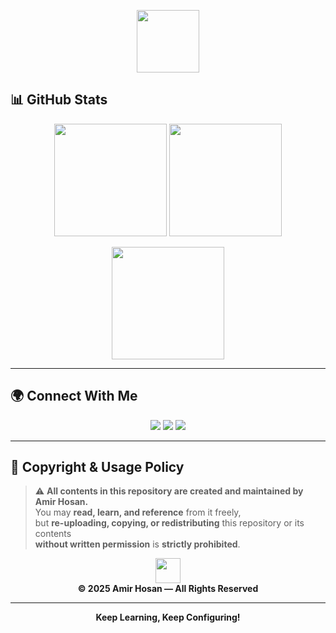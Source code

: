 <!-- HEADER SECTION -->
<p align="center">
  <img src="https://img.icons8.com/color/96/network.png" width="100" height="100"/>
</p>

## 📊 GitHub Stats  

<p align="center">
  <img src="https://github-readme-stats.vercel.app/api?username=Netronixbd&show_icons=true&theme=tokyonight" height="180"/>
  <img src="https://github-readme-streak-stats.herokuapp.com/?user=Netronixbd&theme=tokyonight" height="180"/>
</p>

<p align="center">
  <img src="https://github-readme-stats.vercel.app/api/top-langs/?username=Netronixbd&layout=compact&theme=tokyonight" height="180"/>
</p>

---

## 🌍 Connect With Me  

<p align="center">
  <a href="mailto:amirhosan1@outlook.com"><img src="https://img.shields.io/badge/Email-%230077B5.svg?&style=for-the-badge&logo=gmail&logoColor=white" /></a>
  <a href="https://www.linkedin.com/in/YOUR_LINKEDIN/"><img src="https://img.shields.io/badge/LinkedIn-%230A66C2.svg?&style=for-the-badge&logo=linkedin&logoColor=white" /></a>
  <a href="https://github.com/YOUR_GITHUB_USERNAME"><img src="https://img.shields.io/badge/GitHub-%2312100E.svg?&style=for-the-badge&logo=github&logoColor=white" /></a>
</p>

---

## 🚫 **Copyright & Usage Policy**

> ⚠️ **All contents in this repository are created and maintained by Amir Hosan.**  
> You may **read, learn, and reference** from it freely,  
> but **re-uploading, copying, or redistributing** this repository or its contents  
> **without written permission** is **strictly prohibited**.  

<p align="center">
  <img src="https://img.icons8.com/fluency/48/lock-2.png" width="40"/>
  <br>
  <b>© 2025 Amir Hosan — All Rights Reserved</b>
</p>

---

<p align="center">
  <b>Keep Learning, Keep Configuring!</b>
</p>
